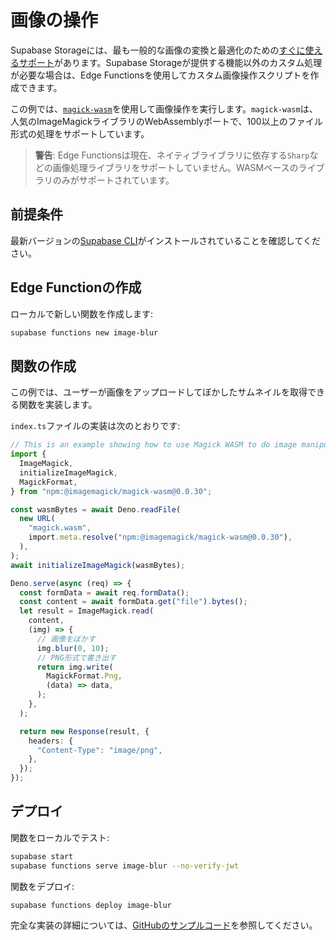 # 画像の操作

Supabase Storageには、最も一般的な画像の変換と最適化のための[すぐに使えるサポート](/docs/guides/storage/serving/image-transformations?queryGroups=language&language=js)があります。Supabase Storageが提供する機能以外のカスタム処理が必要な場合は、Edge Functionsを使用してカスタム画像操作スクリプトを作成できます。

この例では、[`magick-wasm`](https://github.com/dlemstra/magick-wasm)を使用して画像操作を実行します。`magick-wasm`は、人気のImageMagickライブラリのWebAssemblyポートで、100以上のファイル形式の処理をサポートしています。

> **警告**: Edge Functionsは現在、ネイティブライブラリに依存する`Sharp`などの画像処理ライブラリをサポートしていません。WASMベースのライブラリのみがサポートされています。

## 前提条件

最新バージョンの[Supabase CLI](/docs/guides/cli#installation)がインストールされていることを確認してください。

## Edge Functionの作成

ローカルで新しい関数を作成します:

```bash
supabase functions new image-blur
```

## 関数の作成

この例では、ユーザーが画像をアップロードしてぼかしたサムネイルを取得できる関数を実装します。

`index.ts`ファイルの実装は次のとおりです:

```typescript
// This is an example showing how to use Magick WASM to do image manipulations in Edge Functions.
import {
  ImageMagick,
  initializeImageMagick,
  MagickFormat,
} from "npm:@imagemagick/magick-wasm@0.0.30";

const wasmBytes = await Deno.readFile(
  new URL(
    "magick.wasm",
    import.meta.resolve("npm:@imagemagick/magick-wasm@0.0.30"),
  ),
);
await initializeImageMagick(wasmBytes);

Deno.serve(async (req) => {
  const formData = await req.formData();
  const content = await formData.get("file").bytes();
  let result = ImageMagick.read(
    content,
    (img) => {
      // 画像をぼかす
      img.blur(0, 10);
      // PNG形式で書き出す
      return img.write(
        MagickFormat.Png,
        (data) => data,
      );
    },
  );

  return new Response(result, {
    headers: {
      "Content-Type": "image/png",
    },
  });
});
```

## デプロイ

関数をローカルでテスト:

```bash
supabase start
supabase functions serve image-blur --no-verify-jwt
```

関数をデプロイ:

```bash
supabase functions deploy image-blur
```

完全な実装の詳細については、[GitHubのサンプルコード](https://github.com/supabase/supabase/tree/master/examples/edge-functions/supabase/functions/image-blur)を参照してください。
